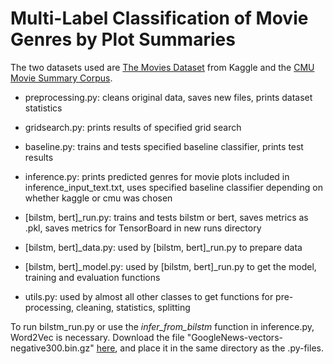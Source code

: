# Multi-Label Classification of Movie Genres by Plot Summaries

The two datasets used are [The Movies Dataset](https://www.kaggle.com/datasets/rounakbanik/the-movies-dataset) from Kaggle 
and the [CMU Movie Summary Corpus](http://www.cs.cmu.edu/~ark/personas/).


- preprocessing.py: cleans original data, saves new files, prints dataset statistics

- gridsearch.py: prints results of specified grid search

- baseline.py: trains and tests specified baseline classifier, prints test results

- inference.py: prints predicted genres for movie plots included in inference_input_text.txt, 
	        uses specified baseline classifier depending on whether kaggle or cmu was chosen

- [bilstm, bert]_run.py: trains and tests bilstm or bert, saves metrics as .pkl, saves metrics for TensorBoard in new runs directory 

- [bilstm, bert]_data.py: used by [bilstm, bert]_run.py to prepare data

- [bilstm, bert]_model.py: used by [bilstm, bert]_run.py to get the model, training and evaluation functions 

- utils.py: used by almost all other classes to get functions for pre-processing, cleaning, statistics, splitting



To run bilstm_run.py or use the *infer_from_bilstm* function in inference.py, Word2Vec is necessary.
Download the file "GoogleNews-vectors-negative300.bin.gz" [here](https://code.google.com/archive/p/word2vec/), 
and place it in the same directory as the .py-files.